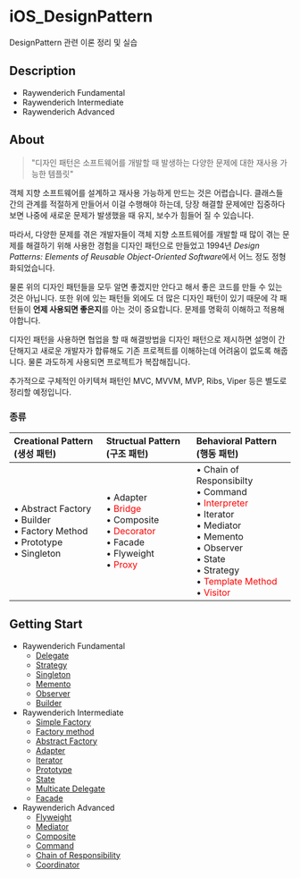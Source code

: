 # iOS_DesignPattern
DesignPattern 관련 이론 정리 및 실습

## Description
+ Raywenderich Fundamental
+ Raywenderich Intermediate
+ Raywenderich Advanced

## About
> "디자인 패턴은 소프트웨어를 개발할 때 발생하는 다양한 문제에 대한 재사용 가능한 템플릿"

객체 지향 소프트웨어를 설계하고 재사용 가능하게 만드는 것은 어렵습니다. 클래스들 간의 관계를 적절하게 만들어서 이걸 수행해야 하는데, 당장 해결할 문제에만 집중하다 보면 나중에 새로운 문제가 발생했을 때 유지, 보수가 힘들어 질 수 있습니다.

따라서, 다양한 문제를 겪은 개발자들이 객체 지향 소프트웨어를 개발할 때 많이 겪는 문제를 해결하기 위해 사용한 경험을 디자인 패턴으로 만들었고 1994년 *Design Patterns: Elements of Reusable Object-Oriented Software*에서 어느 정도 정형화되었습니다.

물론 위의 디자인 패턴들을 모두 알면 좋겠지만 안다고 해서 좋은 코드를 만들 수 있는 것은 아닙니다. 또한 위에 있는 패턴들 외에도 더 많은 디자인 패턴이 있기 때문에 각 패턴들이 **언제 사용되면 좋은지**를 아는 것이 중요합니다. 문제를 명확히 이해하고 적용해야합니다.

디자인 패턴을 사용하면 협업을 할 때 해결방법을 디자인 패턴으로 제시하면 설명이 간단해지고 새로운 개발자가 합류해도 기존 프로젝트를 이해하는데 어려움이 없도록 해줍니다. 물론 과도하게 사용되면 프로젝트가 복잡해집니다.

추가적으로 구체적인 아키텍쳐 패턴인 MVC, MVVM, MVP, Ribs, Viper 등은 별도로 정리할 예정입니다.

### 종류
|Creational Pattern (생성 패턴)|Structual Pattern (구조 패턴)|Behavioral Pattern (행동 패턴)|
|:---|:---|:---|
|• Abstract Factory<br>• Builder<br>• Factory Method<br>• Prototype<br>• Singleton|• Adapter<br>• <span style="color:red">Bridge</span><br>• Composite<br>• <span style="color:red">Decorator</span><br>• Facade<br>• Flyweight<br>• <span style="color:red">Proxy</span>|• Chain of Responsibilty<br>• Command<br>• <span style="color:red">Interpreter</span><br>• Iterator<br>• Mediator<br>• Memento<br>• Observer<br>• State<br>• Strategy<br>• <span style="color:red">Template Method</span><br>• <span style="color:red">Visitor</span>|

## Getting Start
+ Raywenderich Fundamental
  + [Delegate](https://github.com/simoniful/iOS_DesignPattern/issues/1)
  + [Strategy](https://github.com/simoniful/iOS_DesignPattern/issues/2)
  + [Singleton](https://github.com/simoniful/iOS_DesignPattern/issues/3)
  + [Memento](https://github.com/simoniful/iOS_DesignPattern/issues/4)
  + [Observer](https://github.com/simoniful/iOS_DesignPattern/issues/5)
  + [Builder](https://github.com/simoniful/iOS_DesignPattern/issues/6)
+ Raywenderich Intermediate
  + [Simple Factory](https://github.com/simoniful/iOS_DesignPattern/issues/7)
  + [Factory method](https://github.com/simoniful/iOS_DesignPattern/issues/8)
  + [Abstract Factory](https://github.com/simoniful/iOS_DesignPattern/issues/9)
  + [Adapter](https://github.com/simoniful/iOS_DesignPattern/issues/10)
  + [Iterator](https://github.com/simoniful/iOS_DesignPattern/issues/11)
  + [Prototype](https://github.com/simoniful/iOS_DesignPattern/issues/12)
  + [State](https://github.com/simoniful/iOS_DesignPattern/issues/13)
  + [Multicate Delegate](https://github.com/simoniful/iOS_DesignPattern/issues/14)
  + [Facade](https://github.com/simoniful/iOS_DesignPattern/issues/15)
+ Raywenderich Advanced
  + [Flyweight](https://github.com/simoniful/iOS_DesignPattern/issues/16)
  + [Mediator](https://github.com/simoniful/iOS_DesignPattern/issues/17)
  + [Composite](https://github.com/simoniful/iOS_DesignPattern/issues/18)
  + [Command](https://github.com/simoniful/iOS_DesignPattern/issues/19)
  + [Chain of Responsibility](https://github.com/simoniful/iOS_DesignPattern/issues/20)
  + [Coordinator](https://github.com/simoniful/iOS_DesignPattern/issues/21)
